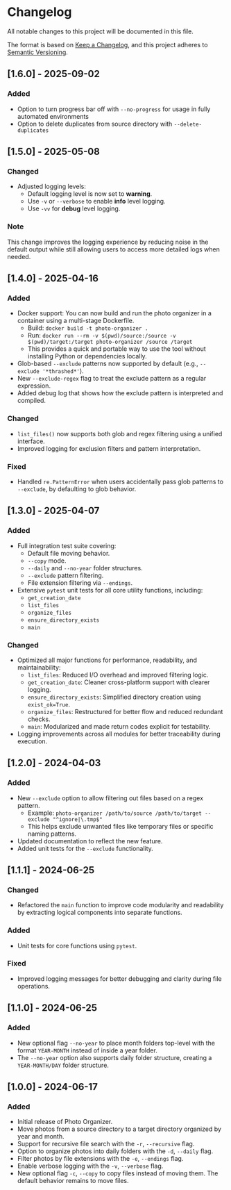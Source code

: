 # Changelog

All notable changes to this project will be documented in this file.

The format is based on [Keep a Changelog](https://keepachangelog.com/en/1.0.0/),
and this project adheres to [Semantic Versioning](https://semver.org/spec/v2.0.0.html).

## [1.6.0] - 2025-09-02

### Added

- Option to turn progress bar off with `--no-progress` for usage in fully automated environments
- Option to delete duplicates from source directory with `--delete-duplicates`

## [1.5.0] - 2025-05-08

### Changed

- Adjusted logging levels: 
  - Default logging level is now set to **warning**.
  - Use `-v` or `--verbose` to enable **info** level logging.
  - Use `-vv` for **debug** level logging.
  
### Note

This change improves the logging experience by reducing noise in the default output while still allowing users to access more detailed logs when needed.

## [1.4.0] - 2025-04-16

### Added

- Docker support: You can now build and run the photo organizer in a container using a multi-stage Dockerfile.
  - Build: `docker build -t photo-organizer .`
  - Run: `docker run --rm -v $(pwd)/source:/source -v $(pwd)/target:/target photo-organizer /source /target`
  - This provides a quick and portable way to use the tool without installing Python or dependencies locally.
- Glob-based `--exclude` patterns now supported by default (e.g., `--exclude '*thrashed*'`).
- New `--exclude-regex` flag to treat the exclude pattern as a regular expression.
- Added debug log that shows how the exclude pattern is interpreted and compiled.

### Changed

- `list_files()` now supports both glob and regex filtering using a unified interface.
- Improved logging for exclusion filters and pattern interpretation.

### Fixed

- Handled `re.PatternError` when users accidentally pass glob patterns to `--exclude`, by defaulting to glob behavior.

## [1.3.0] - 2025-04-07

### Added

- Full integration test suite covering:
  - Default file moving behavior.
  - `--copy` mode.
  - `--daily` and `--no-year` folder structures.
  - `--exclude` pattern filtering.
  - File extension filtering via `--endings`.
- Extensive `pytest` unit tests for all core utility functions, including:
  - `get_creation_date`
  - `list_files`
  - `organize_files`
  - `ensure_directory_exists`
  - `main`

### Changed

- Optimized all major functions for performance, readability, and maintainability:
  - `list_files`: Reduced I/O overhead and improved filtering logic.
  - `get_creation_date`: Cleaner cross-platform support with clearer logging.
  - `ensure_directory_exists`: Simplified directory creation using `exist_ok=True`.
  - `organize_files`: Restructured for better flow and reduced redundant checks.
  - `main`: Modularized and made return codes explicit for testability.
- Logging improvements across all modules for better traceability during execution.

## [1.2.0] - 2024-04-03

### Added

- New `--exclude` option to allow filtering out files based on a regex pattern.
  - Example: `photo-organizer /path/to/source /path/to/target --exclude "^ignore|\.tmp$"`
  - This helps exclude unwanted files like temporary files or specific naming patterns.
- Updated documentation to reflect the new feature.
- Added unit tests for the `--exclude` functionality.

## [1.1.1] - 2024-06-25

### Changed

- Refactored the `main` function to improve code modularity and readability by extracting logical components into separate functions.

### Added

- Unit tests for core functions using `pytest`.

### Fixed

- Improved logging messages for better debugging and clarity during file operations.

## [1.1.0] - 2024-06-25

### Added

- New optional flag `--no-year` to place month folders top-level with the format `YEAR-MONTH` instead of inside a year folder.
- The `--no-year` option also supports daily folder structure, creating a `YEAR-MONTH/DAY` folder structure.

## [1.0.0] - 2024-06-17

### Added

- Initial release of Photo Organizer.
- Move photos from a source directory to a target directory organized by year and month.
- Support for recursive file search with the `-r`, `--recursive` flag.
- Option to organize photos into daily folders with the `-d`, `--daily` flag.
- Filter photos by file extensions with the `-e`, `--endings` flag.
- Enable verbose logging with the `-v`, `--verbose` flag.
- New optional flag `-c`, `--copy` to copy files instead of moving them. The default behavior remains to move files.
